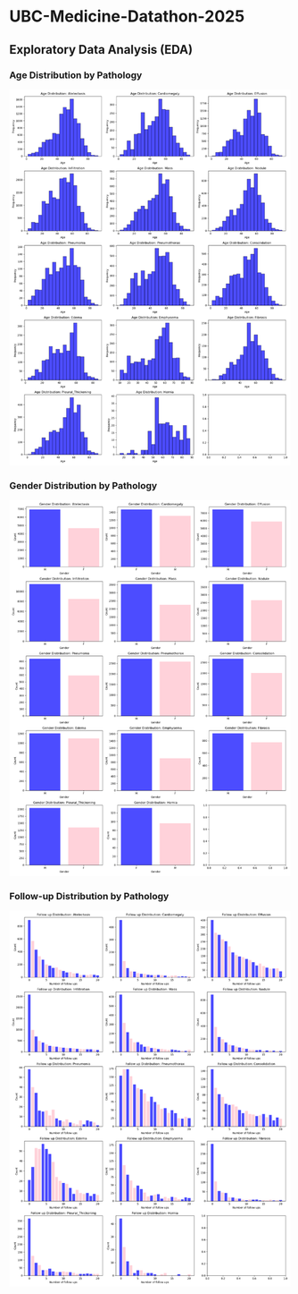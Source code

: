 # UBC-Medicine-Datathon-2025


## Exploratory Data Analysis (EDA)

### Age Distribution by Pathology
![Age Distribution](images/edaplots/agedistribution.png)

### Gender Distribution by Pathology

![Gender Distribution](images/edaplots/genderdistribution.png)

### Follow-up Distribution by Pathology

![Follow-up Distribution](images/edaplots/followupdistribution.png)